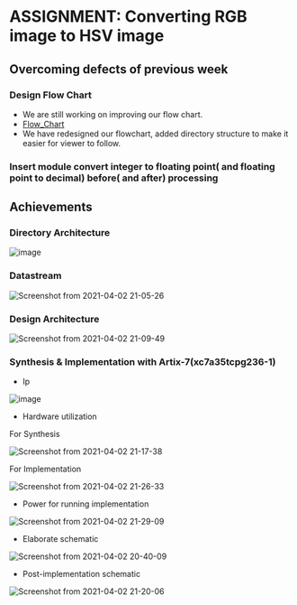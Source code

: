 # ASSIGNMENT: Converting RGB image to HSV image
## Overcoming defects of previous week
### Design Flow Chart
* We are still working on improving our flow chart.
* [Flow_Chart](https://app.diagrams.net/#G1kA1_bKQ5Bf97h6QeS8sBBDReIkf6xTDH)
* We have redesigned our flowchart, added directory structure to make it easier for viewer to follow.
### Insert module convert integer to floating point( and floating point to decimal) before( and after) processing



## Achievements
### Directory Architecture

![image](https://user-images.githubusercontent.com/67142437/113425700-8b1e6a00-93fc-11eb-920b-a41e4d694826.png)

### Datastream
![Screenshot from 2021-04-02 21-05-26](https://user-images.githubusercontent.com/52497949/113422734-696eb400-93f7-11eb-8417-49407d9dd9ac.png)


### Design Architecture
![Screenshot from 2021-04-02 21-09-49](https://user-images.githubusercontent.com/52497949/113422956-d41fef80-93f7-11eb-8082-a29d47fbf7a8.png)


### Synthesis & Implementation with Artix-7(xc7a35tcpg236-1)

* Ip

![image](https://user-images.githubusercontent.com/67142437/113420073-dcc1f700-93f2-11eb-9d8d-c5ebb1fbb354.png)

* Hardware utilization

For Synthesis

![Screenshot from 2021-04-02 21-17-38](https://user-images.githubusercontent.com/52497949/113423561-e8b0b780-93f8-11eb-8e76-237b7750e773.png)

For Implementation

![Screenshot from 2021-04-02 21-26-33](https://user-images.githubusercontent.com/52497949/113424308-2530e300-93fa-11eb-936f-e19865c83d5a.png)

* Power for running implementation

![Screenshot from 2021-04-02 21-29-09](https://user-images.githubusercontent.com/52497949/113424563-907ab500-93fa-11eb-8d6c-f2804be04316.png)


* Elaborate schematic

![Screenshot from 2021-04-02 20-40-09](https://user-images.githubusercontent.com/52497949/113420584-c5cfd480-93f3-11eb-9f7d-29f68239bf41.png)

* Post-implementation schematic

![Screenshot from 2021-04-02 21-20-06](https://user-images.githubusercontent.com/52497949/113423762-3fb68c80-93f9-11eb-963c-10d86cda1603.png)





